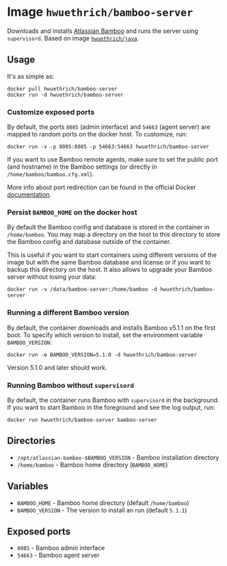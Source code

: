 # Image `hwuethrich/bamboo-server`

Downloads and installs [Atlassian Bamboo](https://www.atlassian.com/software/bamboo) 
and runs the server using `supervisord`. Based on image [`hwuethrich/java`](../java). 

## Usage

It's as simple as:

```
docker pull hwuethrich/bamboo-server
docker run -d hwuethrich/bamboo-server
```

### Customize exposed ports

By default, the ports `8085` (admin interface) and `54663` (agent server) are mapped to random ports on the docker host. To customize, run:

```
docker run -v -p 8085:8085 -p 54663:54663 hwuethrich/bamboo-server
```

If you want to use Bamboo remote agents, make sure to set the public port (and hostname)
in the Bamboo settings (or directly in `/home/bamboo/bamboo.cfg.xml`).

More info about port redirection can be found in the official Docker [documentation](http://docs.docker.io/en/latest/use/port_redirection/).

### Persist `BAMBOO_HOME` on the docker host

By default the Bamboo config and database is stored in the container in `/home/bamboo`. You may map a directory on the
host to this directory to store the Bamboo config and database outside of the container. 

This is useful if you want to start containers using different versions of the image but
with the same Bamboo database and license or if you want to backup this directory on the
host. It also allows to upgrade your Bamboo server without losing your data:

```
docker run -v /data/bamboo-server:/home/bamboo -d hwuethrich/bamboo-server
```

### Running a different Bamboo version

By default, the container downloads and installs Bamboo v5.1.1 on the first boot. To specify which version to install, set the environment variable `BAMBOO_VERSION`:

```
docker run -e BAMBOO_VERSION=5.1.0 -d hwuethrich/bamboo-server
```

Version 5.1.0 and later should work.

### Running Bamboo without `supervisord`

By default, the container runs Bamboo with `supervisord` in the background. If you want to start Bamboo in the foreground
and see the log output, run:

```
docker run hwuethrich/bamboo-server bamboo-server
```

## Directories

* `/opt/atlassian-bamboo-$BAMBOO_VERSION` - Bamboo installation directory
* `/home/bamboo` - Bamboo home directory (`BAMBOO_HOME`)

## Variables

* `BAMBOO_HOME` - Bamboo home directory (default `/home/bamboo`)
* `BAMBOO_VERSION` - The version to install an run (default `5.1.1`) 

## Exposed ports

* `8085` - Bamboo admin interface
* `54663` - Bamboo agent server